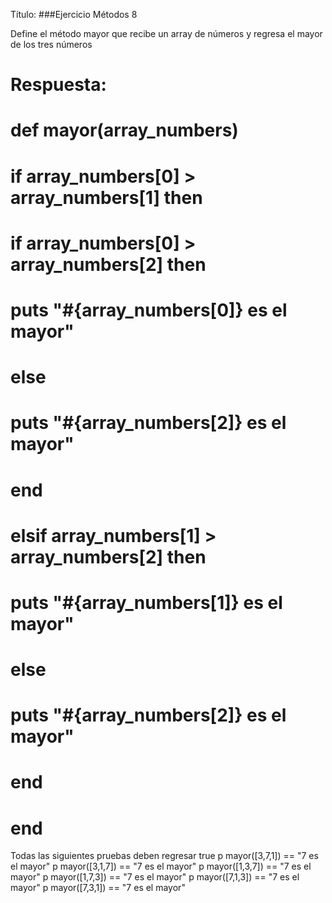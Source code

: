 Título:
###Ejercicio Métodos 8

Define el método mayor que recibe un array de números y regresa el mayor de los
tres números

# Respuesta:
# def mayor(array_numbers)
#   if array_numbers[0] > array_numbers[1] then
#       if  array_numbers[0] > array_numbers[2] then
#           puts "#{array_numbers[0]} es el mayor"
#       else
#           puts "#{array_numbers[2]} es el mayor"
#       end
#   elsif array_numbers[1] > array_numbers[2] then
#       puts "#{array_numbers[1]} es el mayor"
#   else
#       puts "#{array_numbers[2]} es el mayor"
#   end
# end

Todas las siguientes pruebas deben regresar true
p mayor([3,7,1]) == "7 es el mayor"
p mayor([3,1,7]) == "7 es el mayor"
p mayor([1,3,7]) == "7 es el mayor"
p mayor([1,7,3]) == "7 es el mayor"
p mayor([7,1,3]) == "7 es el mayor"
p mayor([7,3,1]) == "7 es el mayor"
